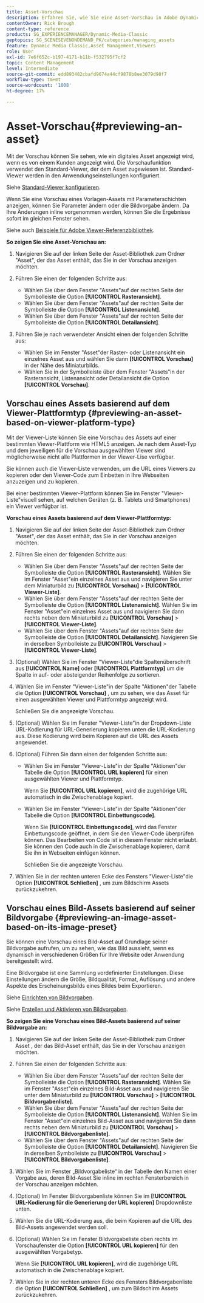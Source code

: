 ```yaml
---
title: Asset-Vorschau
description: Erfahren Sie, wie Sie eine Asset-Vorschau in Adobe Dynamic Media Classic anzeigen.
contentOwner: Rick Brough
content-type: reference
products: SG_EXPERIENCEMANAGER/Dynamic-Media-Classic
geptopics: SG_SCENESEVENONDEMAND_PK/categories/managing_assets
feature: Dynamic Media Classic,Asset Management,Viewers
role: User
exl-id: 7e6f652c-b197-4171-b11b-f532795f7cf2
topic: Content Management
level: Intermediate
source-git-commit: edd893482cbafd9674a44cf9878b8ee3079d98f7
workflow-type: tm+mt
source-wordcount: '1008'
ht-degree: 17%

---
```


# Asset-Vorschau{#previewing-an-asset}

Mit der Vorschau können Sie sehen, wie ein digitales Asset angezeigt wird, wenn es von einem Kunden angezeigt wird. Die Vorschaufunktion verwendet den Standard-Viewer, der dem Asset zugewiesen ist. Standard-Viewer werden in den Anwendungseinstellungen konfiguriert. 

Siehe [Standard-Viewer konfigurieren](application-setup.md#configuring_default_viewers).

Wenn Sie eine Vorschau eines Vorlagen-Assets mit Parameterschichten anzeigen, können Sie Parameter ändern oder die Bildvorgabe ändern. Da Ihre Änderungen inline vorgenommen werden, können Sie die Ergebnisse sofort im gleichen Fenster sehen.

Siehe auch [Beispiele für Adobe Viewer-Referenzbibliothek](https://landing.adobe.com/en/na/dynamic-media/ctir-2755/live-demos.html).

**So zeigen Sie eine Asset-Vorschau an:**

1. Navigieren Sie auf der linken Seite der Asset-Bibliothek zum Ordner &quot;Asset&quot;, der das Asset enthält, das Sie in der Vorschau anzeigen möchten.
1. Führen Sie einen der folgenden Schritte aus:

   * Wählen Sie über dem Fenster &quot;Assets&quot;auf der rechten Seite der Symbolleiste die Option **[!UICONTROL Rasteransicht]**.
   * Wählen Sie über dem Fenster &quot;Assets&quot;auf der rechten Seite der Symbolleiste die Option **[!UICONTROL Listenansicht]**.
   * Wählen Sie über dem Fenster &quot;Assets&quot;auf der rechten Seite der Symbolleiste die Option **[!UICONTROL Detailansicht]**.

1. Führen Sie je nach verwendeter Ansicht einen der folgenden Schritte aus:

   * Wählen Sie im Fenster &quot;Asset&quot;der Raster- oder Listenansicht ein einzelnes Asset aus und wählen Sie dann **[!UICONTROL Vorschau]** in der Nähe des Miniaturbilds.
   * Wählen Sie in der Symbolleiste über dem Fenster &quot;Assets&quot;in der Rasteransicht, Listenansicht oder Detailansicht die Option **[!UICONTROL Vorschau]**.

## Vorschau eines Assets basierend auf dem Viewer-Plattformtyp {#previewing-an-asset-based-on-viewer-platform-type}

Mit der Viewer-Liste können Sie eine Vorschau des Assets auf einer bestimmten Viewer-Plattform wie HTML5 anzeigen. Je nach dem Asset-Typ und dem jeweiligen für die Vorschau ausgewählten Viewer sind möglicherweise nicht alle Plattformen in der Viewer-Lise verfügbar.

Sie können auch die Viewer-Liste verwenden, um die URL eines Viewers zu kopieren oder den Viewer-Code zum Einbetten in Ihre Webseiten anzuzeigen und zu kopieren.

Bei einer bestimmten Viewer-Plattform können Sie im Fenster &quot;Viewer-Liste&quot;visuell sehen, auf welchen Geräten (z. B. Tablets und Smartphones) ein Viewer verfügbar ist.

**Vorschau eines Assets basierend auf dem Viewer-Plattformtyp:**

1. Navigieren Sie auf der linken Seite der Asset-Bibliothek zum Ordner &quot;Asset&quot;, der das Asset enthält, das Sie in der Vorschau anzeigen möchten.
1. Führen Sie einen der folgenden Schritte aus:

   * Wählen Sie über dem Fenster &quot;Assets&quot;auf der rechten Seite der Symbolleiste die Option **[!UICONTROL Rasteransicht]**. Wählen Sie im Fenster &quot;Asset&quot;ein einzelnes Asset aus und navigieren Sie unter dem Miniaturbild zu **[!UICONTROL Vorschau]** > **[!UICONTROL Viewer-Liste]**.
   * Wählen Sie über dem Fenster &quot;Assets&quot;auf der rechten Seite der Symbolleiste die Option **[!UICONTROL Listenansicht]**. Wählen Sie im Fenster &quot;Asset&quot;ein einzelnes Asset aus und navigieren Sie dann rechts neben dem Miniaturbild zu **[!UICONTROL Vorschau]** > **[!UICONTROL Viewer-Liste]**.
   * Wählen Sie über dem Fenster &quot;Assets&quot;auf der rechten Seite der Symbolleiste die Option **[!UICONTROL Detailansicht]**. Navigieren Sie in derselben Symbolleiste zu **[!UICONTROL Vorschau]** > **[!UICONTROL Viewer-Liste]**.

1. (Optional) Wählen Sie im Fenster &quot;Viewer-Liste&quot;die Spaltenüberschrift aus **[!UICONTROL Name]** oder **[!UICONTROL Plattformtyp]** um die Spalte in auf- oder absteigender Reihenfolge zu sortieren.
1. Wählen Sie im Fenster &quot;Viewer-Liste&quot;in der Spalte &quot;Aktionen&quot;der Tabelle die Option **[!UICONTROL Vorschau]** , um zu sehen, wie das Asset für einen ausgewählten Viewer und Plattformtyp angezeigt wird.

   Schließen Sie die angezeigte Vorschau.

1. (Optional) Wählen Sie im Fenster &quot;Viewer-Liste&quot;in der Dropdown-Liste URL-Kodierung für URL-Generierung kopieren unten die URL-Kodierung aus. Diese Kodierung wird beim Kopieren auf die URL des Assets angewendet.
1. (Optional) Führen Sie dann einen der folgenden Schritte aus:

   * Wählen Sie im Fenster &quot;Viewer-Liste&quot;in der Spalte &quot;Aktionen&quot;der Tabelle die Option **[!UICONTROL URL kopieren]** für einen ausgewählten Viewer und Plattformtyp.

     Wenn Sie **[!UICONTROL URL kopieren]**, wird die zugehörige URL automatisch in die Zwischenablage kopiert.

   * Wählen Sie im Fenster &quot;Viewer-Liste&quot;in der Spalte &quot;Aktionen&quot;der Tabelle die Option **[!UICONTROL Einbettungscode]**.

     Wenn Sie **[!UICONTROL Einbettungscode]**, wird das Fenster Einbettungscode geöffnet, in dem Sie den Viewer-Code überprüfen können. Das Bearbeiten von Code ist in diesem Fenster nicht erlaubt. Sie können den Code auch in die Zwischenablage kopieren, damit Sie ihn in Webseiten einfügen können.

     Schließen Sie die angezeigte Vorschau.

1. Wählen Sie in der rechten unteren Ecke des Fensters &quot;Viewer-Liste&quot;die Option **[!UICONTROL Schließen]** , um zum Bildschirm Assets zurückzukehren.

## Vorschau eines Bild-Assets basierend auf seiner Bildvorgabe {#previewing-an-image-asset-based-on-its-image-preset}

Sie können eine Vorschau eines Bild-Asset auf Grundlage seiner Bildvorgabe aufrufen, um zu sehen, wie das Bild aussieht, wenn es dynamisch in verschiedenen Größen für Ihre Website oder Anwendung bereitgestellt wird.

Eine Bildvorgabe ist eine Sammlung vordefinierter Einstellungen. Diese Einstellungen ändern die Größe, Bildqualität, Format, Auflösung und andere Aspekte des Erscheinungsbilds eines Bildes beim Exportieren.

Siehe [Einrichten von Bildvorgaben](setting-image-presets.md#setting_up_image_presets).

Siehe [Erstellen und Aktivieren von Bildvorgaben](creating-enabling-image-presets.md#creating_and_enabling_image_presets).

**So zeigen Sie eine Vorschau eines Bild-Assets basierend auf seiner Bildvorgabe an:**

1. Navigieren Sie auf der linken Seite der Asset-Bibliothek zum Ordner Asset , der das Bild-Asset enthält, das Sie in der Vorschau anzeigen möchten.
1. Führen Sie einen der folgenden Schritte aus:

   * Wählen Sie über dem Fenster &quot;Assets&quot;auf der rechten Seite der Symbolleiste die Option **[!UICONTROL Rasteransicht]**. Wählen Sie im Fenster &quot;Asset&quot;ein einzelnes Bild-Asset aus und navigieren Sie unter dem Miniaturbild zu **[!UICONTROL Vorschau]** > **[!UICONTROL Bildvorgabenliste]**.
   * Wählen Sie über dem Fenster &quot;Assets&quot;auf der rechten Seite der Symbolleiste die Option **[!UICONTROL Listenansicht]**. Wählen Sie im Fenster &quot;Asset&quot;ein einzelnes Bild-Asset aus und navigieren Sie dann rechts neben dem Miniaturbild zu **[!UICONTROL Vorschau]** > **[!UICONTROL Bildvorgabenliste]**.
   * Wählen Sie über dem Fenster &quot;Assets&quot;auf der rechten Seite der Symbolleiste die Option **[!UICONTROL Detailansicht]**. Navigieren Sie in derselben Symbolleiste zu **[!UICONTROL Vorschau]** > **[!UICONTROL Bildvorgabenliste]**.

1. Wählen Sie im Fenster „Bildvorgabeliste“ in der Tabelle den Namen einer Vorgabe aus, deren Bild-Asset Sie inline im rechten Fensterbereich in der Vorschau anzeigen möchten.
1. (Optional) Im Fenster Bildvorgabenliste können Sie im **[!UICONTROL URL-Kodierung für die Generierung der URL kopieren]** Dropdownliste unten.
1. Wählen Sie die URL-Kodierung aus, die beim Kopieren auf die URL des Bild-Assets angewendet werden soll.
1. (Optional) Wählen Sie im Fenster Bildvorgabeliste oben rechts im Vorschaufenster die Option **[!UICONTROL URL kopieren]** für den ausgewählten Vorgabetyp.

   Wenn Sie **[!UICONTROL URL kopieren]**, wird die zugehörige URL automatisch in die Zwischenablage kopiert.

1. Wählen Sie in der rechten unteren Ecke des Fensters Bildvorgabenliste die Option **[!UICONTROL Schließen]** , um zum Bildschirm Assets zurückzukehren.
